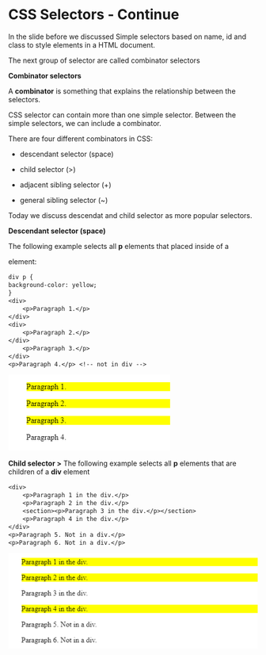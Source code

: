   

# CSS Selectors - Continue

  

In the slide before we discussed Simple selectors based on name, id and class to style elements in a HTML document.

The next group of selector are called combinator selectors


**Combinator selectors**

A **combinator** is something that explains the relationship between the selectors.
 

CSS selector can contain more than one simple selector. Between the simple selectors, we can include a combinator.
 

There are four different combinators in CSS:
  
- descendant selector (space)

- child selector (>)

- adjacent sibling selector (+)

- general sibling selector (~)

  

Today we discuss descendat and child selector as more popular selectors.
  
**Descendant selector (space)**

The following example selects all **p** elements that placed inside of a <div> element:

	div p {
	background-color: yellow;
	}
	<div>
		<p>Paragraph 1.</p>
	</div>
	<div>
		<p>Paragraph 2.</p>
	</div>
		<p>Paragraph 3.</p>
	</div>
	<p>Paragraph 4.</p> <!-- not in div -->

![](/assets/css-selector-example1.png) 

**Child selector >**
The following example selects all **p** elements that are children of a **div** element 

	<div>
		<p>Paragraph 1 in the div.</p>
		<p>Paragraph 2 in the div.</p>
		<section><p>Paragraph 3 in the div.</p></section> 
		<p>Paragraph 4 in the div.</p>
	</div>
	<p>Paragraph 5. Not in a div.</p>
	<p>Paragraph 6. Not in a div.</p>

![](/assets/css-selector-example2.png)